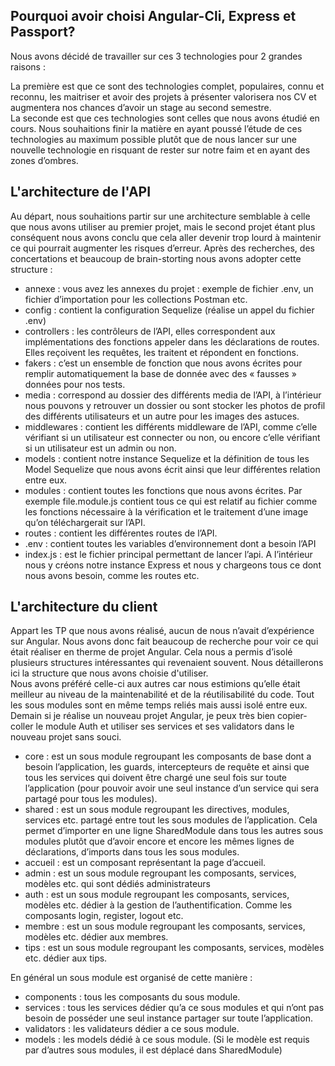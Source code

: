 ## Pourquoi avoir choisi Angular-Cli, Express et Passport?

Nous avons décidé de travailler sur ces 3 technologies pour 2 grandes raisons : 

La première est que ce sont des technologies complet, populaires, connu et reconnu, les maitriser et avoir des projets à présenter valorisera nos CV et augmentera nos chances d’avoir un stage au second semestre. \
La seconde est que ces technologies sont celles que nous avons étudié en cours. Nous souhaitions finir la matière en ayant poussé l’étude de ces technologies au maximum possible plutôt que de nous lancer sur une nouvelle technologie en risquant de rester sur notre faim et en ayant des zones d’ombres.

## L'architecture de l'API

Au départ, nous souhaitions partir sur une architecture semblable à celle que nous avons utiliser au premier projet, mais le second projet étant plus conséquent nous avons conclu que cela aller devenir trop lourd à maintenir ce qui pourrait augmenter les risques d’erreur. Après des recherches, des concertations et beaucoup de brain-storting nous avons adopter cette structure : 

* annexe : vous avez les annexes du projet : exemple de fichier .env, un fichier d’importation pour les collections Postman etc.
* config : contient la configuration Sequelize (réalise un appel du fichier .env)
* controllers : les contrôleurs de l’API, elles correspondent aux implémentations des fonctions appeler dans les déclarations de routes. Elles reçoivent les requêtes, les traitent et répondent en fonctions.
* fakers : c’est un ensemble de fonction que nous avons écrites pour remplir automatiquement la base de donnée avec des « fausses » données pour nos tests.
* media : correspond au dossier des différents media de l’API, à l’intérieur nous pouvons y retrouver un dossier ou sont stocker les photos de profil des différents utilisateurs et un autre pour les images des astuces.
* middlewares : contient les différents middleware de l’API, comme c’elle vérifiant si un utilisateur est connecter ou non, ou encore c’elle vérifiant si un utilisateur est un admin ou non.
* models : contient notre instance Sequelize et la définition de tous les Model Sequelize que nous avons écrit ainsi que leur différentes relation entre eux.
* modules : contient toutes les fonctions que nous avons écrites. Par exemple file.module.js contient tous ce qui est relatif au fichier comme les fonctions nécessaire à la vérification et le traitement d’une image qu’on téléchargerait sur l’API.
* routes : contient les différentes routes de l’API.
* .env : contient toutes les variables d’environnement dont a besoin l’API
* index.js : est le fichier principal permettant de lancer l’api. A l’intérieur nous y créons notre instance Express et nous y chargeons tous ce dont nous avons besoin, comme les routes etc.

## L'architecture du client

Appart les TP que nous avons réalisé, aucun de nous n’avait d’expérience sur Angular. Nous avons donc fait beaucoup de recherche pour voir ce qui était réaliser en therme de projet Angular. Cela nous a permis d’isolé plusieurs structures intéressantes qui revenaient souvent. Nous détaillerons ici la structure que nous avons choisie d'utiliser. \
Nous avons préféré celle-ci aux autres car nous estimions qu’elle était meilleur au niveau de la maintenabilité et de la réutilisabilité du code. Tout les sous modules sont en même temps reliés mais aussi isolé entre eux. Demain si je réalise un nouveau projet Angular, je peux très bien copier-coller le module Auth et utiliser ses services et ses validators dans le nouveau projet sans souci.

* core : est un sous module regroupant les composants de base dont a besoin l’application, les guards, intercepteurs de requête et ainsi que tous les services qui doivent être chargé une seul fois sur toute l’application (pour pouvoir avoir une seul instance d’un service qui sera partagé pour tous les modules).
* shared : est un sous module regroupant les directives, modules, services etc. partagé entre tout les sous modules de l’application. Cela permet d’importer en une ligne SharedModule dans tous les autres sous modules plutôt que d’avoir encore et encore les mêmes lignes de déclarations, d’imports dans tous les sous modules.
* accueil : est un composant représentant la page d’accueil.
* admin : est un sous module regroupant les composants, services, modèles etc. qui sont dédiés administrateurs
* auth : est un sous module regroupant les composants, services, modèles etc. dédier à la gestion de l’authentification. Comme les composants login, register, logout etc.
* membre : est un sous module regroupant les composants, services, modèles etc. dédier aux membres.
* tips : est un sous module regroupant les composants, services, modèles etc. dédier aux tips.

En général un sous module est organisé de cette manière :

* components : tous les composants du sous module.
* services : tous les services dédier qu’a ce sous modules et qui n’ont pas besoin de posséder une seul instance partager sur toute l’application.
* validators : les validateurs dédier a ce sous module.
* models : les models dédié à ce sous module. (Si le modèle est requis par d’autres sous modules, il est déplacé dans SharedModule)
